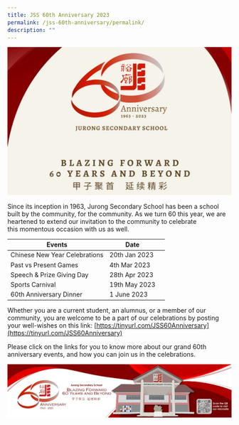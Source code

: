 ```yaml
---
title: JSS 60th Anniversary 2023
permalink: /jss-60th-anniversary/permalink/
description: ""
---
```

![](/images/60th%20Anniversary%20Logo.jpeg)

Since its inception in 1963, Jurong Secondary School has been a school built by the community, for the community. As we turn 60 this year, we are heartened to extend our invitation to the community to celebrate this momentous occasion with us as well.

| Events | Date |  |
| -------- | -------- | -------- |
| Chinese New Year Celebrations     | 20th Jan 2023    
| Past vs Present Games   | 4th Mar 2023
| Speech & Prize Giving Day    | 28th Apr 2023     |   |
| Sports Carnival     | 19th May 2023    |    |
| 60th Anniversary Dinner     | 1 June 2023    |      |

Whether you are a current student, an alumnus, or a member of our community, you are welcome to be a part of our celebrations by posting your well-wishes on this link: [https://tinyurl.com/JSS60Anniversary](https://tinyurl.com/JSS60Anniversary)  

  

Please click on the links for you to know more about our grand 60th anniversary events, and how you can join us in the celebrations.

![](/images/60th%20Anniversary%20Bottom%20Banner.jpeg)